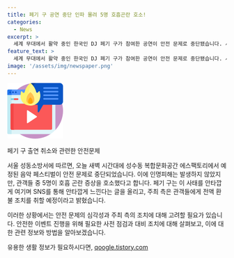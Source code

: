 ```yaml
---
title: 페기 구 공연 중단 인파 몰려 5명 호흡곤란 호소!
categories:
  - News
excerpt: >
  세계 무대에서 활약 중인 한국인 DJ 페기 구가 참여한 공연이 안전 문제로 중단됐습니다. 서울 성동소방서에 따르면 음악 페스티벌 장소에 인파가 몰리며 안전 우려 신고가 접수되어 공연이 중단되었습니다. 관객들은 경찰과 소방 당국의 안내에 따라 이탈했고, 인명 피해는 없었지만 5명이 호흡 곤란 증상을 호소했습니다. 페기 구는 안타까움을 표현하며, 주최 측은 사과와 전액 환불을 약속했습니다.
feature_text: >
  세계 무대에서 활약 중인 한국인 DJ 페기 구가 참여한 공연이 안전 문제로 중단됐습니다. 서울 성동소방서에 따르면 음악 페스티벌 장소에 인파가 몰리며 안전 우려 신고가 접수되어 공연이 중단되었습니다. 관객들은 경찰과 소방 당국의 안내에 따라 이탈했고, 인명 피해는 없었지만 5명이 호흡 곤란 증상을 호소했습니다. 페기 구는 안타까움을 표현하며, 주최 측은 사과와 전액 환불을 약속했습니다.
image: '/assets/img/newspaper.png'
---
```


<p><img src="/assets/img/news.png" alt="rentncar 속보" /></p>

<p>페기 구 출연 취소와 관련한 안전문제</p>

<p>서울 성동소방서에 따르면, 오늘 새벽 시간대에 성수동 복합문화공간 에스팩토리에서 예정된 음악 페스티벌이 안전 문제로 중단되었습니다. 이에 인명피해는 발생하지 않았지만, 관객들 중 5명이 호흡 곤란 증상을 호소했다고 합니다. 페기 구는 이 사태를 안타깝게 여기며 SNS를 통해 안타깝게 느낀다는 글을 올리고, 주최 측은 관객들에게 전액 환불 조치를 취할 예정이라고 밝혔습니다.</p>

<p>이러한 상황에서는 안전 문제의 심각성과 주최 측의 조치에 대해 고려할 필요가 있습니다. 안전한 이벤트 진행을 위해 필요한 사전 점검과 대비 조치에 대해 살펴보고, 이에 대한 관련 정보와 방법을 알아보겠습니다.</p>
유용한 생활 정보가 필요하시다면, <a href="https://qoogle.tistory.com" rel="dofollow">qoogle.tistory.com</a>


